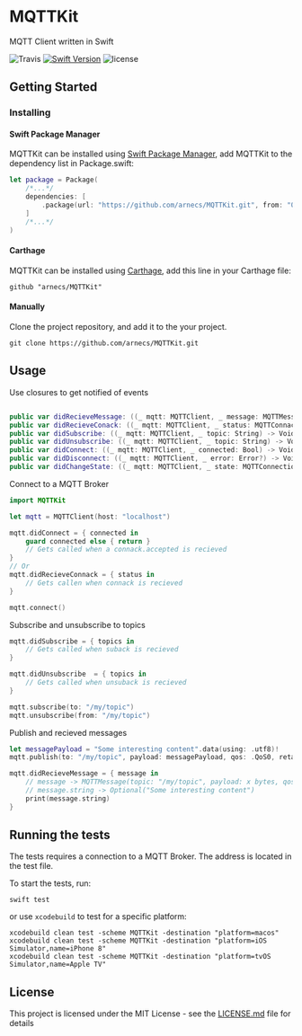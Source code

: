 # MQTTKit

MQTT Client written in Swift

![Travis](https://img.shields.io/travis/arnecs/MQTTKit.svg)
[![Swift Version](https://img.shields.io/badge/Swift-4.0-F16D39.svg?style=flat)](https://developer.apple.com/swift)
![license](https://img.shields.io/github/license/arnecs/MQTTKit.svg)

## Getting Started

### Installing

#### Swift Package Manager
MQTTKit can be installed using [Swift Package Manager](https://github.com/apple/swift-package-manager), add MQTTKit to the dependency list in Package.swift:

```Swift
let package = Package(
    /*...*/
    dependencies: [
        .package(url: "https://github.com/arnecs/MQTTKit.git", from: "0.1.0")
    ]
    /*...*/
)
```

#### Carthage

MQTTKit can be installed using [Carthage](https://github.com/Carthage/Carthage), add this line in your Carthage file:

```
github "arnecs/MQTTKit"
```

#### Manually
Clone the project repository, and add it to the your project.
```
git clone https://github.com/arnecs/MQTTKit.git
```

## Usage

Use closures to get notified of events
```Swift

public var didRecieveMessage: ((_ mqtt: MQTTClient, _ message: MQTTMessage) -> Void)?
public var didRecieveConack: ((_ mqtt: MQTTClient, _ status: MQTTConnackResponse) -> Void)?
public var didSubscribe: ((_ mqtt: MQTTClient, _ topic: String) -> Void)?
public var didUnsubscribe: ((_ mqtt: MQTTClient, _ topic: String) -> Void)?
public var didConnect: ((_ mqtt: MQTTClient, _ connected: Bool) -> Void)?
public var didDisconnect: ((_ mqtt: MQTTClient, _ error: Error?) -> Void)?
public var didChangeState: ((_ mqtt: MQTTClient, _ state: MQTTConnectionState) -> Void)?
```


Connect to a MQTT Broker
```Swift
import MQTTKit

let mqtt = MQTTClient(host: "localhost")

mqtt.didConnect = { connected in
    guard connected else { return }
    // Gets called when a connack.accepted is recieved
}
// Or
mqtt.didRecieveConnack = { status in
    // Gets callen when connack is recieved
}

mqtt.connect()
```

Subscribe and unsubscribe to topics
```Swift
mqtt.didSubscribe = { topics in
    // Gets called when suback is recieved
}

mqtt.didUnsubscribe  = { topics in
    // Gets called when unsuback is recieved
}

mqtt.subscribe(to: "/my/topic")
mqtt.unsubscribe(from: "/my/topic")

```


Publish and recieved messages
```swift
let messagePayload = "Some interesting content".data(using: .utf8)!
mqtt.publish(to: "/my/topic", payload: messagePayload, qos: .QoS0, retained: false)

mqtt.didRecieveMessage = { message in
    // message -> MQTTMessage(topic: "/my/topic", payload: x bytes, qos: MQTTKit.MQTTQoSLevel.QoS0, retained: false)
    // message.string -> Optional("Some interesting content")
    print(message.string)
}

```

## Running the tests
The tests requires a connection to a MQTT Broker. The address is located in the test file.

To start the tests, run:

```
swift test
```

or use `xcodebuild` to test for a specific platform:
```
xcodebuild clean test -scheme MQTTKit -destination "platform=macos"
xcodebuild clean test -scheme MQTTKit -destination "platform=iOS Simulator,name=iPhone 8"
xcodebuild clean test -scheme MQTTKit -destination "platform=tvOS Simulator,name=Apple TV"
```

## License

This project is licensed under the MIT License - see the [LICENSE.md](LICENSE.md) file for details
